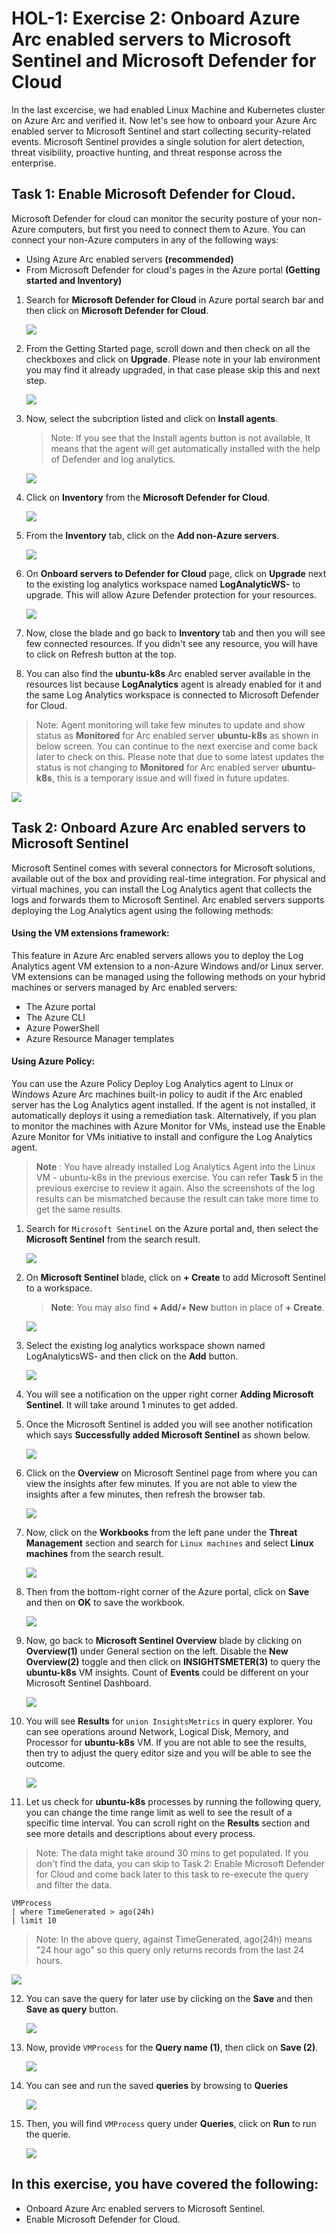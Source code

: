 # HOL-1: Exercise 2: Onboard Azure Arc enabled servers to Microsoft Sentinel and Microsoft Defender for Cloud

In the last excercise, we had enabled Linux Machine and Kubernetes cluster on Azure Arc and verified it. Now let's see how to onboard your Azure Arc enabled server to Microsoft Sentinel and start collecting security-related events. Microsoft Sentinel provides a single solution for alert detection, threat visibility, proactive hunting, and threat response across the enterprise.
   
## Task 1: Enable Microsoft Defender for Cloud.
Microsoft Defender for cloud can monitor the security posture of your non-Azure computers, but first you need to connect them to Azure.
You can connect your non-Azure computers in any of the following ways:
  * Using Azure Arc enabled servers **(recommended)**
  * From Microsoft Defender for cloud's pages in the Azure portal **(Getting started and Inventory)**
 
1. Search for **Microsoft Defender for Cloud** in Azure portal search bar and then click on **Microsoft Defender for Cloud**.
    
   ![](.././media/H1-Ex2-task2-001.png)
   
1. From the Getting Started page, scroll down and then check on all the checkboxes and click on **Upgrade**. Please note in your lab environment you may find it already upgraded, in that case please skip this and next step.

   ![](.././media/H1-Ex2-task2-02.png)
   
1. Now, select the subcription listed and click on **Install agents**.
   > Note: If you see that the Install agents button is not available, It means that the agent will get automatically installed with the help of Defender and log analytics.

   ![](.././media/H1-Ex2-task2-03.png)

1. Click on **Inventory** from the **Microsoft Defender for Cloud**.

   ![](.././media/H1-Ex2-task2-04.png)
    
1. From the **Inventory** tab, click on the **Add non-Azure servers**.

   ![](.././media/H1-Ex2-task2-05.png)
    
1. On **Onboard servers to Defender for Cloud** page, click on **Upgrade** next to the existing log analytics workspace named **LogAnalyticWS-<inject key="DeploymentID/Suffix" />** to upgrade. This will allow Azure Defender protection for your resources.

   ![](.././media/H1-Ex2-task2-06.png)
    
1. Now, close the blade and go back to **Inventory** tab and then you will see few connected resources. If you didn't see any resource, you will have to click on Refresh button at the top.

1. You can also find the **ubuntu-k8s** Arc enabled server  available in the resources list because **LogAnalytics** agent is already enabled for it and the same Log Analytics workspace is connected to Microsoft Defender for Cloud. 

  > Note: Agent monitoring will take few minutes to update and show status as **Monitored** for Arc enabled server **ubuntu-k8s** as shown in below screen. You can continue to the next exercise and come back later to check on this. 
  > Please note that due to some latest updates the status is not changing to **Monitored** for Arc enabled server **ubuntu-k8s**, this is a temporary issue and will fixed in future updates.   

   ![](.././media/H1-Ex2-task2-07.png)
   
## Task 2: Onboard Azure Arc enabled servers to Microsoft Sentinel
Microsoft Sentinel comes with several connectors for Microsoft solutions, available out of the box and providing real-time integration. For physical and virtual machines, you can install the Log Analytics agent that collects the logs and forwards them to Microsoft Sentinel. Arc enabled servers supports deploying the Log Analytics agent using the following methods:

#### Using the VM extensions framework:
This feature in Azure Arc enabled servers allows you to deploy the Log Analytics agent VM extension to a non-Azure Windows and/or Linux server. VM extensions can be managed using the following methods on your hybrid machines or servers managed by Arc enabled servers:
 * The Azure portal
 * The Azure CLI
 * Azure PowerShell
 * Azure Resource Manager templates

#### Using Azure Policy:
You can use the Azure Policy Deploy Log Analytics agent to Linux or Windows Azure Arc machines built-in policy to audit if the Arc enabled server has the Log Analytics agent installed. If the agent is not installed, it automatically deploys it using a remediation task. Alternatively, if you plan to monitor the machines with Azure Monitor for VMs, instead use the Enable Azure Monitor for VMs initiative to install and configure the Log Analytics agent.

  > **Note** : You have already installed Log Analytics Agent into the Linux VM - ubuntu-k8s in the previous exercise. You can refer **Task 5** in the previous exercise to review it again. Also the screenshots of the log results can be mismatched because the result can take more time to get the same results. 
 
1. Search for ```Microsoft Sentinel``` on the Azure portal and, then select the **Microsoft Sentinel** from the search result.

   ![](.././media/ss1.png)
    
2. On **Microsoft Sentinel** blade, click on **+ Create** to add Microsoft Sentinel to a workspace.
   > **Note**: You may also find **+ Add/+ New** button in place of **+ Create**. 

   ![](.././media/microsoft-sentinel-create.png)
    
3. Select the existing log analytics workspace shown named LogAnalyticsWS-<inject key="DeploymentID/Suffix" /> and then click on the **Add** button.

   ![](.././media/microsoft-sentinel-add.png)
    
4. You will see a notification on the upper right corner **Adding Microsoft Sentinel**. It will take around 1 minutes to get added.
    
5. Once the Microsoft Sentinel is added you will see another notification which says **Successfully added Microsoft Sentinel** as shown below.
     
   ![](.././media/microsen-success.png)
 
6. Click on the **Overview** on Microsoft Sentinel page from where you can view the insights after few minutes. If you are not able to view the insights after a few minutes, then refresh the browser tab.
    
   ![](.././media/microsoft-sentinel-overview.png)
    
7. Now, click on the **Workbooks** from the left pane under the **Threat Management** section and search for ```Linux machines``` and select **Linux machines** from the search result.
    
   ![](.././media/microsoft-sentinel-workbook.png)
    
8. Then from the bottom-right corner of the Azure portal, click on **Save** and then on **OK** to save the workbook. 
 
   ![](.././media/as-08.png)
    
9. Now, go back to **Microsoft Sentinel Overview** blade by clicking on **Overview(1)** under General section on the left. Disable the **New Overview(2)** toggle and then click on **INSIGHTSMETER(3)** to query the **ubuntu-k8s** VM insights. Count of **Events** could be different on your Microsoft Sentinel Dashboard.

   ![](.././media/H1E2T2S9.png)
    
10. You will see **Results** for ```union InsightsMetrics``` in query explorer. You can see operations around Network, Logical Disk, Memory, and Processor for **ubuntu-k8s** VM. If you are not able to see the results, then try to adjust the query editor size and you will be able to see the outcome.

    ![](.././media/as-10.png)
    
11. Let us check for **ubuntu-k8s** processes by running the following query, you can change the time range limit as well to see the result of a specific time interval. You can scroll right on the **Results** section and see more details and descriptions about every process. 

  > Note: The data might take around 30 mins to get populated. If you don't find the data, you can skip to Task 2: Enable Microsoft Defender for Cloud and come back later to this task to re-execute the query and filter the data.

   ```
   VMProcess 
   | where TimeGenerated > ago(24h) 
   | limit 10
   ```

  > Note: In the above query, against TimeGenerated,  ago(24h) means "24 hour ago" so this query only returns records from the last 24 hours.

   ![](.././media/as-11.png)   
    
12. You can save the query for later use by clicking on the **Save** and then **Save as query** button.

    ![](.././media/hol1ex2stp12.png) 
   
13. Now, provide `VMProcess` for the **Query name (1)**, then click on **Save (2)**.

    ![](.././media/as-121-v2.png) 

14. You can see and run the saved **queries** by browsing to **Queries**
   
    ![](.././media/as-13-v2.png) 
   
15. Then, you will find `VMProcess` query under **Queries**, click on **Run** to run the querie.
   
    ![](.././media/as-131-v2.png) 


## In this exercise, you have covered the following:
 
   - Onboard Azure Arc enabled servers to Microsoft Sentinel.
   - Enable Microsoft Defender for Cloud.
